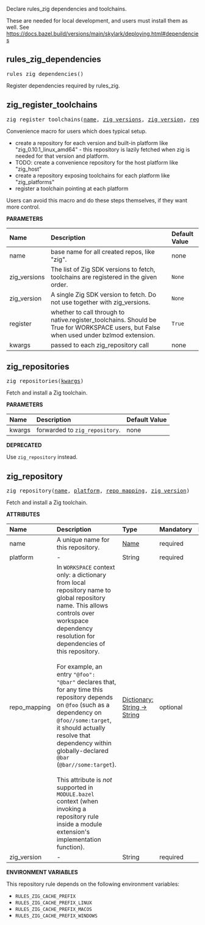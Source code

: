 <!-- Generated with Stardoc: http://skydoc.bazel.build -->

Declare rules_zig dependencies and toolchains.

These are needed for local development, and users must install them as well.
See https://docs.bazel.build/versions/main/skylark/deploying.html#dependencies

<a id="rules_zig_dependencies"></a>

## rules_zig_dependencies

<pre>
rules_zig_dependencies()
</pre>

Register dependencies required by rules_zig.



<a id="zig_register_toolchains"></a>

## zig_register_toolchains

<pre>
zig_register_toolchains(<a href="#zig_register_toolchains-name">name</a>, <a href="#zig_register_toolchains-zig_versions">zig_versions</a>, <a href="#zig_register_toolchains-zig_version">zig_version</a>, <a href="#zig_register_toolchains-register">register</a>, <a href="#zig_register_toolchains-kwargs">kwargs</a>)
</pre>

Convenience macro for users which does typical setup.

- create a repository for each version and built-in platform like
  "zig_0.10.1_linux_amd64" - this repository is lazily fetched when zig is
  needed for that version and platform.
- TODO: create a convenience repository for the host platform like "zig_host"
- create a repository exposing toolchains for each platform like "zig_platforms"
- register a toolchain pointing at each platform

Users can avoid this macro and do these steps themselves, if they want more control.


**PARAMETERS**


| Name  | Description | Default Value |
| :------------- | :------------- | :------------- |
| <a id="zig_register_toolchains-name"></a>name |  base name for all created repos, like "zig".   |  none |
| <a id="zig_register_toolchains-zig_versions"></a>zig_versions |  The list of Zig SDK versions to fetch, toolchains are registered in the given order.   |  `None` |
| <a id="zig_register_toolchains-zig_version"></a>zig_version |  A single Zig SDK version to fetch. Do not use together with zig_versions.   |  `None` |
| <a id="zig_register_toolchains-register"></a>register |  whether to call through to native.register_toolchains. Should be True for WORKSPACE users, but False when used under bzlmod extension.   |  `True` |
| <a id="zig_register_toolchains-kwargs"></a>kwargs |  passed to each zig_repository call   |  none |


<a id="zig_repositories"></a>

## zig_repositories

<pre>
zig_repositories(<a href="#zig_repositories-kwargs">kwargs</a>)
</pre>

Fetch and install a Zig toolchain.

**PARAMETERS**


| Name  | Description | Default Value |
| :------------- | :------------- | :------------- |
| <a id="zig_repositories-kwargs"></a>kwargs |  forwarded to `zig_repository`.   |  none |

**DEPRECATED**

Use `zig_repository` instead.


<a id="zig_repository"></a>

## zig_repository

<pre>
zig_repository(<a href="#zig_repository-name">name</a>, <a href="#zig_repository-platform">platform</a>, <a href="#zig_repository-repo_mapping">repo_mapping</a>, <a href="#zig_repository-zig_version">zig_version</a>)
</pre>

Fetch and install a Zig toolchain.

**ATTRIBUTES**


| Name  | Description | Type | Mandatory | Default |
| :------------- | :------------- | :------------- | :------------- | :------------- |
| <a id="zig_repository-name"></a>name |  A unique name for this repository.   | <a href="https://bazel.build/concepts/labels#target-names">Name</a> | required |  |
| <a id="zig_repository-platform"></a>platform |  -   | String | required |  |
| <a id="zig_repository-repo_mapping"></a>repo_mapping |  In `WORKSPACE` context only: a dictionary from local repository name to global repository name. This allows controls over workspace dependency resolution for dependencies of this repository.<br><br>For example, an entry `"@foo": "@bar"` declares that, for any time this repository depends on `@foo` (such as a dependency on `@foo//some:target`, it should actually resolve that dependency within globally-declared `@bar` (`@bar//some:target`).<br><br>This attribute is _not_ supported in `MODULE.bazel` context (when invoking a repository rule inside a module extension's implementation function).   | <a href="https://bazel.build/rules/lib/dict">Dictionary: String -> String</a> | optional |  |
| <a id="zig_repository-zig_version"></a>zig_version |  -   | String | required |  |

**ENVIRONMENT VARIABLES**

This repository rule depends on the following environment variables:
* `RULES_ZIG_CACHE_PREFIX`
* `RULES_ZIG_CACHE_PREFIX_LINUX`
* `RULES_ZIG_CACHE_PREFIX_MACOS`
* `RULES_ZIG_CACHE_PREFIX_WINDOWS`


